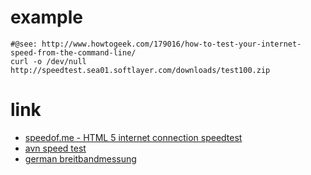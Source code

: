 # example

```
#@see: http://www.howtogeek.com/179016/how-to-test-your-internet-speed-from-the-command-line/
curl -o /dev/null http://speedtest.sea01.softlayer.com/downloads/test100.zip
```

# link

* [speedof.me - HTML 5 internet connection speedtest](https://speedof.me/)
* [avn speed test](https://duckduckgo.com/?q=avm+geschwindigkeitsmessung&t=ffab&ia=web)
* [german breitbandmessung](https://breitbandmessung.de/)
